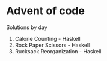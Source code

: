 # Advent of code

Solutions by day
1. Calorie Counting - Haskell
2. Rock Paper Scissors - Haskell
3. Rucksack Reorganization - Haskell
